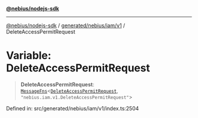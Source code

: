 [**@nebius/nodejs-sdk**](../../../../../README.md)

---

[@nebius/nodejs-sdk](../../../../../README.md) / [generated/nebius/iam/v1](../README.md) / DeleteAccessPermitRequest

# Variable: DeleteAccessPermitRequest

> **DeleteAccessPermitRequest**: [`MessageFns`](../../../../../runtime/protos/core/interfaces/MessageFns.md)\<[`DeleteAccessPermitRequest`](../interfaces/DeleteAccessPermitRequest.md), `"nebius.iam.v1.DeleteAccessPermitRequest"`\>

Defined in: src/generated/nebius/iam/v1/index.ts:2504
